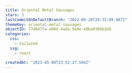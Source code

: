 ```yaml
---
title: Oriental Metal Sausages
stars: 3
lastCommitOnDefaultBranch: "2022-09-28T20:33:09.987Z"
themeKey: oriental-metal-sausages
objectID: 77d847fa-a08d-4ada-9a9e-e0ba9309b2b8
categories:
  css:
    - tailwind
  ssg:
    - react

createdAt: "2023-05-08T23:52:27.566Z"
---
```

